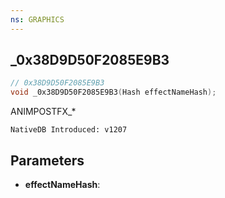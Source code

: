 ```yaml
---
ns: GRAPHICS
---
```

## _0x38D9D50F2085E9B3

```c
// 0x38D9D50F2085E9B3
void _0x38D9D50F2085E9B3(Hash effectNameHash);
```

ANIMPOSTFX_*

```
NativeDB Introduced: v1207
```

## Parameters
* **effectNameHash**:
